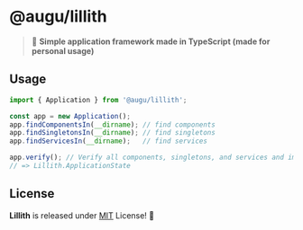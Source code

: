 # @augu/lillith
> :thread: **Simple application framework made in TypeScript (made for personal usage)**

## Usage
```ts
import { Application } from '@augu/lillith';

const app = new Application();
app.findComponentsIn(__dirname); // find components
app.findSingletonsIn(__dirname); // find singletons
app.findServicesIn(__dirname);   // find services

app.verify(); // Verify all components, singletons, and services and implements them
// => Lillith.ApplicationState
```

## License
**Lillith** is released under [MIT](/LICENSE) License! :sparkling_heart:
